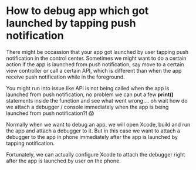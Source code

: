 # How to debug app which got launched by tapping push notification

There might be occassion that your app got launched by user tapping push notification in the control center. Sometimes we might want to do a certain action if the app is launched from push notification, say move to a certain view controller or call a certain API, which is different than when the app receive push notification while in the foreground.



You might run into issue like API is not being called when the app is launched from push notification, no problem we can put a few **print()** statements inside the function and see what went wrong…. oh wait how do we attach a debugger / console immediately when the app is being launched from push notification?! 😱



Normally when we want to debug an app, we will open Xcode, build and run the app and attach a debugger to it. But in this case we want to attach a debugger to the app in phone immediately after the app is launched by tapping notification.



Fortunately, we can actually configure Xcode to attach the debugger right after the app is launched by user on the phone.

